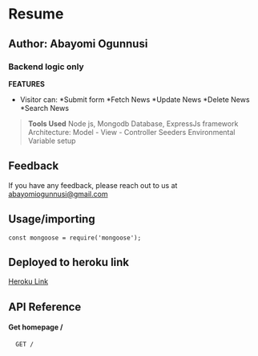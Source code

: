 # Resume
## Author: Abayomi Ogunnusi
### Backend logic only

**FEATURES**
* Visitor can:
    *Submit form
    *Fetch News
    *Update News
    *Delete News
    *Search News

> **Tools Used**
>Node js,
>Mongodb Database,
>ExpressJs framework
>Architecture: Model - View - Controller
>Seeders
>Environmental Variable setup



## Feedback

If you have any feedback, please reach out to us at abayomiogunnusi@gmail.com

## Usage/importing

```importing 3rd party packages
const mongoose = require('mongoose');
```
## Deployed to heroku link
[Heroku Link](https://whispering-atoll-56236.herokuapp.com/)

## API Reference

#### Get homepage /

```http
  GET /
```
